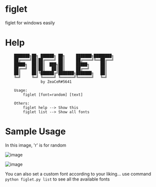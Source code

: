 # figlet
figlet for windows easily

# Help
```
    ███████╗██╗ ██████╗ ██╗     ███████╗████████╗
    ██╔════╝██║██╔════╝ ██║     ██╔════╝╚══██╔══╝
    █████╗  ██║██║  ███╗██║     █████╗     ██║   
    ██╔══╝  ██║██║   ██║██║     ██╔══╝     ██║   
    ██║     ██║╚██████╔╝███████╗███████╗   ██║   
    ╚═╝     ╚═╝ ╚═════╝ ╚══════╝╚══════╝   ╚═╝   
                by ZeaCeR#5641

    Usage:
        figlet [font=random] [text]

    Others:
        figlet help --> Show this
        figlet list --> Show all fonts
```

# Sample Usage

In this image, 'r' is for random

![image](https://user-images.githubusercontent.com/36286877/131241583-1414e51a-2c9a-4fe7-8662-e565207b7c8b.png)

![image](https://user-images.githubusercontent.com/36286877/131241722-0ac1c68d-603d-4230-b05e-09df67b6c0b3.png)


You can also set a custom font according to your liking... use command `python figlet.py list` to see all the available fonts
